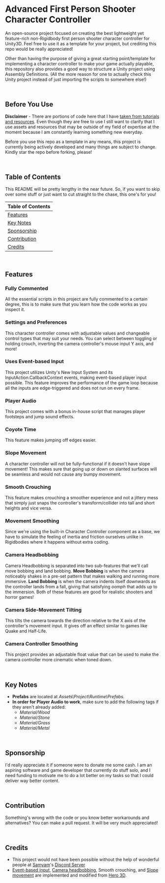 # Advanced First Person Shooter Character Controller
An open-source project focused on creating the best lightweight yet feature-rich non-Rigidbody first person shooter character controller for Unity3D. Feel free to use it as a template for your project, but crediting this repo would be really appreciated!

Other than having the purpose of giving a great starting point/template for implementing a character controller to make your game actually playable, this repository also provides a good way to structure a Unity project using Assembly Definitions. (All the more reason for one to actually check this Unity project instead of just importing the scripts to somewhere else!)

<br>

## Before You Use
**Disclaimer** - There are portions of code here that I have [taken from tutorials and resources](#credits). Even though they are free to use I still want to clarify that I use assets and resources that may be outside of my field of expertise at the moment because I am constantly learning something new everyday.<br>

Before you use this repo as a template in any means, this project is currently being actively developed and many things are subject to change. Kindly star the repo before forking, please!

<br>

## Table of Contents
This README will be pretty lengthy in the near future. So, if you want to skip over some stuff or just want to cut straight to the chase, this one's for you!

| Table of Contents               |
| ------------------------------- |
| [Features](#features)           |
| [Key Notes](#key-notes)         |
| [Sponsorship](#sponsorship)     |
| [Contribution](#contribution)   |
| [Credits](#credits)             |


<br>

## Features
### Fully Commented
All the essential scripts in this project are fully commented to a certain degree, this is to make sure that you learn how the code works as you inspect it.
### Settings and Preferences
This character controller comes with adjustable values and changeable control types that may suit your needs. You can select between toggling or holding crouch, inverting the camera controller's mouse input Y axis, and more!
### Uses Event-based Input
This project utilizes Unity's New Input System and its InputAction.CallbackContext events, making event-based player input possible. This feature improves the performance of the game loop because all the inputs are edge-triggered and does not run on every frame.
### Player Audio
This project comes with a bonus in-house script that manages player footsteps and jump sound effects.
### Coyote Time
This feature makes jumping off edges easier.
### Slope Movement
A character controller will not be fully-functional if it doesn't have slope movement! This makes sure that going up or down on slanted surfaces will be seamless and would not cause any bumpy movement.
### Smooth Crouching
This feature makes crouching a smoother experience and not a jittery mess that simply just snaps the controller's transform/collider into tall and short heights and vice versa.
### Movement Smoothing
Since we're using the built-in Character Controller component as a base, we have to simulate the feeling of inertia and friction ourselves unlike in Rigidbodies where it happens without extra coding.
### Camera Headbobbing
Camera Headbobbing is separated into two sub-features that we'll call move bobbing and land bobbing. **Move Bobbing** is when the camera noticeably shakes in a pre-set pattern that makes walking and running more immersive. **Land Bobbing** is when the camera indents itself downwards as the controller lands from a fall, giving that satisfying <i>oomph</i> that adds up to the immersion. Both of these features are good for realistic shooters and horror games!
### Camera Side-Movement Tilting
This tilts the camera towards the direction relative to the X axis of the controller's movement input. It gives off an effect similar to games like Quake and Half-Life.
### Camera Controller Smoothing
This project provides an adjustable float value that can be used to make the camera controller more cinematic when toned down.

<br>

## Key Notes
- **Prefabs** are located at <i>Assets\Project\Runtime\Prefabs\.</i>
- **In order for Player Audio to work**, make sure to add the following tags if they aren't already added:
  - _Material/Wood_
  - _Material/Stone_
  - _Material/Grass_
  - _Material/Metal_

<br>

## Sponsorship
I'd really appreciate it if someone were to donate me some cash. I am an aspiring software and game developer that currently do stuff solo, and I need funding to motivate me to do a lot better on my tasks so that I could deliver way better content.

<br>

## Contribution
Something's wrong with the code or you know better workarounds and alternatives? You can make a pull request. It will be very much appreciated!

<br>

## Credits
- This project would not have been possible without the help of wonderful people at [Samyam](https://www.youtube.com/@samyam)'s [Discord Server](https://discord.com/invite/B9bjMxj)
- [Event-based input](https://www.youtube.com/watch?v=8Yih0p2Kvy0&t=3s), [Camera headbobbing](https://www.youtube.com/watch?v=5MbR2qJK8Tc&t=1s), Smooth crouching, and [Slope movement](https://www.youtube.com/watch?v=GI5LAbP5slE) are implemented and modified from [Hero 3D](https://www.youtube.com/@hero3d899).
